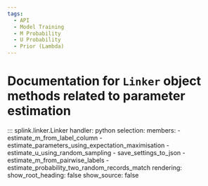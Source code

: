 ```yaml
---
tags:
  - API
  - Model Training
  - M Probability
  - U Probability
  - Prior (Lambda)
---
```


# Documentation for `Linker` object methods related to parameter estimation


::: splink.linker.Linker
    handler: python
    selection:
      members:
        - estimate_m_from_label_column 
        - estimate_parameters_using_expectation_maximisation 
        - estimate_u_using_random_sampling 
        - save_settings_to_json 
        - estimate_m_from_pairwise_labels
        - estimate_probability_two_random_records_match
    rendering:
      show_root_heading: false
      show_source: false


